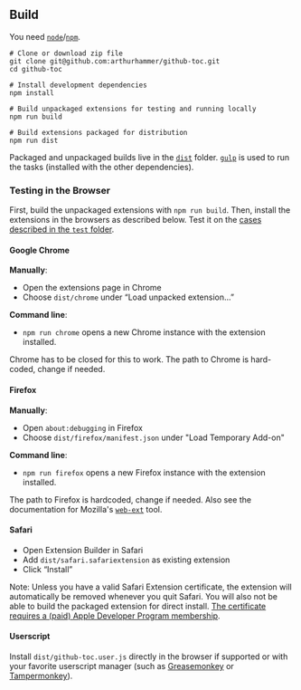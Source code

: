 ## Build

You need [`node`](https://nodejs.org/)/[`npm`](https://www.npmjs.com/).

    # Clone or download zip file
    git clone git@github.com:arthurhammer/github-toc.git
    cd github-toc

    # Install development dependencies
    npm install

    # Build unpackaged extensions for testing and running locally
    npm run build

    # Build extensions packaged for distribution
    npm run dist

Packaged and unpackaged builds live in the [`dist`](dist/) folder. [`gulp`](http://gulpjs.com/) is used to run the tasks (installed with the other dependencies).

### Testing in the Browser

First, build the unpackaged extensions with `npm run build`. Then, install the extensions in the browsers as described below. Test it on the [cases described in the `test` folder](test/Readme.md).

#### Google Chrome

**Manually**:

- Open the extensions page in Chrome
- Choose `dist/chrome` under “Load unpacked extension...”

**Command line**:

- `npm run chrome` opens a new Chrome instance with the extension installed.

Chrome has to be closed for this to work. The path to Chrome is hard-coded, change if needed.

#### Firefox

**Manually**:

- Open `about:debugging` in Firefox
- Choose `dist/firefox/manifest.json` under "Load Temporary Add-on"

**Command line**:

- `npm run firefox` opens a new Firefox instance with the extension installed.

The path to Firefox is hardcoded, change if needed. Also see the documentation for Mozilla's [`web-ext`][web-ext] tool.

[web-ext]: https://developer.mozilla.org/en-US/Add-ons/WebExtensions/Getting_started_with_web-ext

#### Safari

- Open Extension Builder in Safari
- Add `dist/safari.safariextension` as existing extension
- Click “Install”

Note: Unless you have a valid Safari Extension certificate, the extension will automatically be removed whenever you quit Safari. You will also not be able to build the packaged extension for direct install. [The certificate requires a (paid) Apple Developer Program membership](https://developer.apple.com/library/safari/documentation/Tools/Conceptual/SafariExtensionGuide/ExtensionsOverview/ExtensionsOverview.html#//apple_ref/doc/uid/TP40009977-CH15-SW26).

#### Userscript

Install `dist/github-toc.user.js` directly in the browser if supported or with your favorite userscript manager (such as [Greasemonkey](https://addons.mozilla.org/en-US/firefox/addon/greasemonkey/) or [Tampermonkey](https://tampermonkey.net)).

